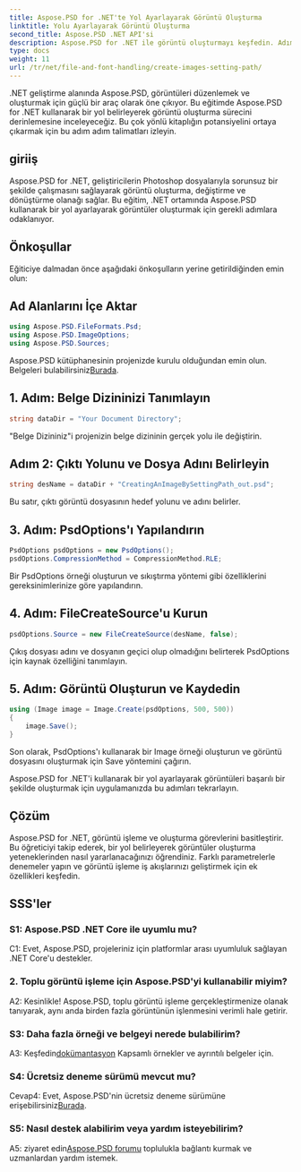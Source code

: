 ```yaml
---
title: Aspose.PSD for .NET'te Yol Ayarlayarak Görüntü Oluşturma
linktitle: Yolu Ayarlayarak Görüntü Oluşturma
second_title: Aspose.PSD .NET API'si
description: Aspose.PSD for .NET ile görüntü oluşturmayı keşfedin. Adım adım kılavuzumuzu takip edin ve bu güçlü kütüphanenin potansiyelini ortaya çıkarın.
type: docs
weight: 11
url: /tr/net/file-and-font-handling/create-images-setting-path/
---
```

.NET geliştirme alanında Aspose.PSD, görüntüleri düzenlemek ve oluşturmak için güçlü bir araç olarak öne çıkıyor. Bu eğitimde Aspose.PSD for .NET kullanarak bir yol belirleyerek görüntü oluşturma sürecini derinlemesine inceleyeceğiz. Bu çok yönlü kitaplığın potansiyelini ortaya çıkarmak için bu adım adım talimatları izleyin.

## giriiş

Aspose.PSD for .NET, geliştiricilerin Photoshop dosyalarıyla sorunsuz bir şekilde çalışmasını sağlayarak görüntü oluşturma, değiştirme ve dönüştürme olanağı sağlar. Bu eğitim, .NET ortamında Aspose.PSD kullanarak bir yol ayarlayarak görüntüler oluşturmak için gerekli adımlara odaklanıyor.

## Önkoşullar

Eğiticiye dalmadan önce aşağıdaki önkoşulların yerine getirildiğinden emin olun:

## Ad Alanlarını İçe Aktar

```csharp
using Aspose.PSD.FileFormats.Psd;
using Aspose.PSD.ImageOptions;
using Aspose.PSD.Sources;
```

Aspose.PSD kütüphanesinin projenizde kurulu olduğundan emin olun. Belgeleri bulabilirsiniz[Burada](https://reference.aspose.com/psd/net/).

## 1. Adım: Belge Dizininizi Tanımlayın

```csharp
string dataDir = "Your Document Directory";
```

"Belge Dizininiz"i projenizin belge dizininin gerçek yolu ile değiştirin.

## Adım 2: Çıktı Yolunu ve Dosya Adını Belirleyin

```csharp
string desName = dataDir + "CreatingAnImageBySettingPath_out.psd";
```

Bu satır, çıktı görüntü dosyasının hedef yolunu ve adını belirler.

## 3. Adım: PsdOptions'ı Yapılandırın

```csharp
PsdOptions psdOptions = new PsdOptions();
psdOptions.CompressionMethod = CompressionMethod.RLE;
```

Bir PsdOptions örneği oluşturun ve sıkıştırma yöntemi gibi özelliklerini gereksinimlerinize göre yapılandırın.

## 4. Adım: FileCreateSource'u Kurun

```csharp
psdOptions.Source = new FileCreateSource(desName, false);
```

Çıkış dosyası adını ve dosyanın geçici olup olmadığını belirterek PsdOptions için kaynak özelliğini tanımlayın.

## 5. Adım: Görüntü Oluşturun ve Kaydedin

```csharp
using (Image image = Image.Create(psdOptions, 500, 500))
{
    image.Save();
}
```

Son olarak, PsdOptions'ı kullanarak bir Image örneği oluşturun ve görüntü dosyasını oluşturmak için Save yöntemini çağırın.

Aspose.PSD for .NET'i kullanarak bir yol ayarlayarak görüntüleri başarılı bir şekilde oluşturmak için uygulamanızda bu adımları tekrarlayın.

## Çözüm

Aspose.PSD for .NET, görüntü işleme ve oluşturma görevlerini basitleştirir. Bu öğreticiyi takip ederek, bir yol belirleyerek görüntüler oluşturma yeteneklerinden nasıl yararlanacağınızı öğrendiniz. Farklı parametrelerle denemeler yapın ve görüntü işleme iş akışlarınızı geliştirmek için ek özellikleri keşfedin.

## SSS'ler

### S1: Aspose.PSD .NET Core ile uyumlu mu?

C1: Evet, Aspose.PSD, projeleriniz için platformlar arası uyumluluk sağlayan .NET Core'u destekler.

### 2. Toplu görüntü işleme için Aspose.PSD'yi kullanabilir miyim?

A2: Kesinlikle! Aspose.PSD, toplu görüntü işleme gerçekleştirmenize olanak tanıyarak, aynı anda birden fazla görüntünün işlenmesini verimli hale getirir.

### S3: Daha fazla örneği ve belgeyi nerede bulabilirim?

 A3: Keşfedin[dokümantasyon](https://reference.aspose.com/psd/net/) Kapsamlı örnekler ve ayrıntılı belgeler için.

### S4: Ücretsiz deneme sürümü mevcut mu?

 Cevap4: Evet, Aspose.PSD'nin ücretsiz deneme sürümüne erişebilirsiniz[Burada](https://releases.aspose.com/).

### S5: Nasıl destek alabilirim veya yardım isteyebilirim?

 A5: ziyaret edin[Aspose.PSD forumu](https://forum.aspose.com/c/psd/34) toplulukla bağlantı kurmak ve uzmanlardan yardım istemek.
